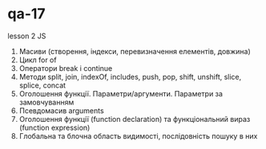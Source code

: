 # qa-17

lesson 2
JS

1. Масиви (створення, індекси, перевизначення елементів, довжина)
2. Цикл for of
3. Оператори break і continue
4. Методи split, join, indexOf, includes, push, pop, shift, unshift, slice, splice, concat
5. Оголошення функції. Параметри/аргументи. Параметри за замовчуванням
6. Псевдомасив arguments
7. Оголошення функції (function declaration) та функціональний вираз (function expression)
8. Глобальна та блочна область видимості, послідовність пошуку в них
